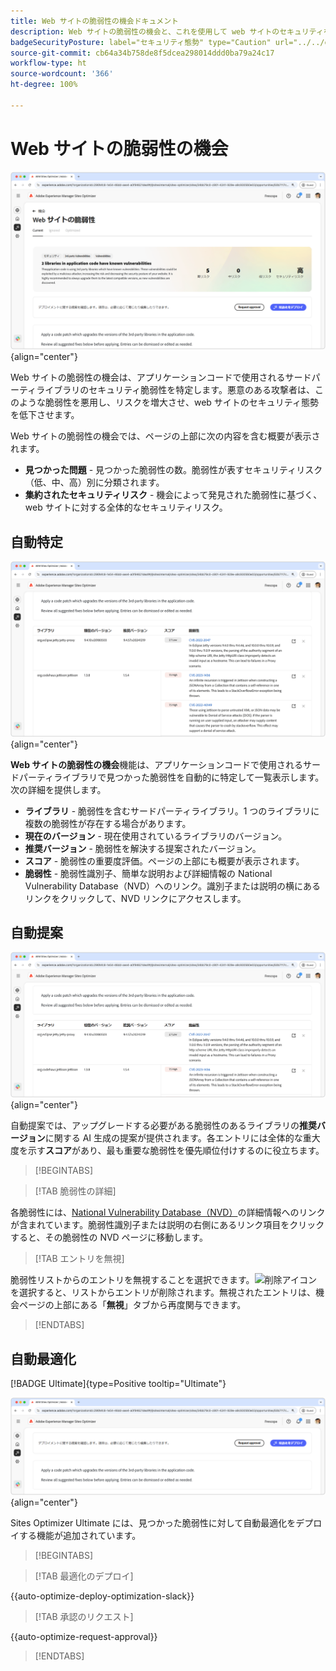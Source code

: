 ```yaml
---
title: Web サイトの脆弱性の機会ドキュメント
description: Web サイトの脆弱性の機会と、これを使用して web サイトのセキュリティを強化する方法について説明します。
badgeSecurityPosture: label="セキュリティ態勢" type="Caution" url="../../opportunity-types/security-posture.md" tooltip="セキュリティ態勢"
source-git-commit: cb64a34b758de8f5dcea298014ddd0ba79a24c17
workflow-type: ht
source-wordcount: '366'
ht-degree: 100%

---
```



# Web サイトの脆弱性の機会

![Web サイトの脆弱性の機会](./assets/website-vulnerabilities/hero.png){align="center"}

Web サイトの脆弱性の機会は、アプリケーションコードで使用されるサードパーティライブラリのセキュリティ脆弱性を特定します。悪意のある攻撃者は、このような脆弱性を悪用し、リスクを増大させ、web サイトのセキュリティ態勢を低下させます。

Web サイトの脆弱性の機会では、ページの上部に次の内容を含む概要が表示されます。

* **見つかった問題** - 見つかった脆弱性の数。脆弱性が表すセキュリティリスク（低、中、高）別に分類されます。
* **集約されたセキュリティリスク** - 機会によって発見された脆弱性に基づく、web サイトに対する全体的なセキュリティリスク。

## 自動特定

![Web サイトの脆弱性の自動特定](./assets/website-vulnerabilities/auto-identify.png){align="center"}

**Web サイトの脆弱性の機会**&#x200B;機能は、アプリケーションコードで使用されるサードパーティライブラリで見つかった脆弱性を自動的に特定して一覧表示します。次の詳細を提供します。

* **ライブラリ** - 脆弱性を含むサードパーティライブラリ。1 つのライブラリに複数の脆弱性が存在する場合があります。
* **現在のバージョン** - 現在使用されているライブラリのバージョン。
* **推奨バージョン** - 脆弱性を解決する提案されたバージョン。
* **スコア** - 脆弱性の重要度評価。ページの上部にも概要が表示されます。
* **脆弱性** - 脆弱性識別子、簡単な説明および詳細情報の National Vulnerability Database（NVD）へのリンク。識別子または説明の横にあるリンクをクリックして、NVD リンクにアクセスします。

## 自動提案

![Web サイトの脆弱性の自動提案](./assets/website-vulnerabilities/auto-suggest.png){align="center"}

自動提案では、アップグレードする必要がある脆弱性のあるライブラリの&#x200B;**推奨バージョン**&#x200B;に関する AI 生成の提案が提供されます。各エントリには全体的な重大度を示す&#x200B;**スコア**&#x200B;があり、最も重要な脆弱性を優先順位付けするのに役立ちます。

>[!BEGINTABS]

>[!TAB 脆弱性の詳細]

各脆弱性には、[National Vulnerability Database（NVD）](https://nvd.nist.gov/)の詳細情報へのリンクが含まれています。脆弱性識別子または説明の右側にあるリンク項目をクリックすると、その脆弱性の NVD ページに移動します。

>[!TAB エントリを無視]

脆弱性リストからのエントリを無視することを選択できます。![削除アイコン](https://spectrum.adobe.com/static/icons/ui_18/CrossSize500.svg) を選択すると、リストからエントリが削除されます。無視されたエントリは、機会ページの上部にある「**無視**」タブから再度関与できます。<!---right now it does not seem to be implemented, but the page description mentions this functionality-->

>[!ENDTABS]


## 自動最適化

[!BADGE Ultimate]{type=Positive tooltip="Ultimate"}

![Web サイトの脆弱性の自動最適化](./assets/website-vulnerabilities/auto-optimize.png){align="center"}

Sites Optimizer Ultimate には、見つかった脆弱性に対して自動最適化をデプロイする機能が追加されています。

>[!BEGINTABS]

>[!TAB 最適化のデプロイ]

{{auto-optimize-deploy-optimization-slack}}

>[!TAB 承認のリクエスト]

{{auto-optimize-request-approval}}

>[!ENDTABS]